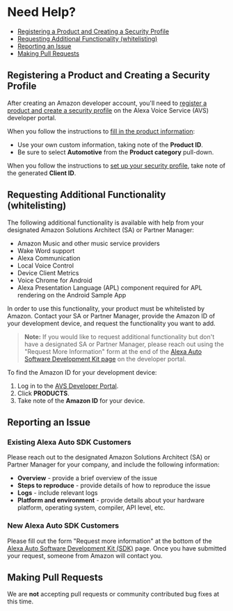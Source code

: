 # Need Help?

* [Registering a Product and Creating a Security Profile](#registering-a-product-and-creating-a-security-profile)
* [Requesting Additional Functionality (whitelisting)](#requesting-additional-functionality-whitelisting)
* [Reporting an Issue](#reporting-an-issue)
* [Making Pull Requests](#making-pull-requests)

## Registering a Product and Creating a Security Profile <a id = "registering-a-product-and-creating-a-security-profile"></a>

After creating an Amazon developer account, you'll need to [register a product and create a security profile](https://developer.amazon.com/en-US/docs/alexa/alexa-voice-service/register-a-product.html) on the Alexa Voice Service (AVS) developer portal.

When you follow the instructions to [fill in the product information](https://developer.amazon.com/en-US/docs/alexa/alexa-voice-service/register-a-product.html#fill-in-product-information):

* Use your own custom information, taking note of the **Product ID**.
* Be sure to select **Automotive** from the **Product category** pull-down.

When you follow the instructions to [set up your security profile](https://developer.amazon.com/en-US/docs/alexa/alexa-voice-service/register-a-product.html#set-up-your-security-profile), take note of the generated **Client ID**.

## Requesting Additional Functionality (whitelisting) <a id="requesting-additional-functionality-whitelisting"></a>

The following additional functionality is available with help from your designated Amazon Solutions Architect (SA) or Partner Manager:

* Amazon Music and other music service providers
* Wake Word support
* Alexa Communication
* Local Voice Control
* Device Client Metrics
* Voice Chrome for Android
* Alexa Presentation Language (APL) component required for APL rendering on the Android Sample App

In order to use this functionality, your product must be whitelisted by Amazon. Contact your SA or Partner Manager, provide the Amazon ID of your development device, and request the functionality you want to add.

>**Note:** If you would like to request additional functionality but don't have a designated SA or Partner Manager, please reach out using the "Request More Information" form at the end of the [Alexa Auto Software Development Kit page](https://developer.amazon.com/en-US/alexa/alexa-auto/sdk) on the developer portal.

To find the Amazon ID for your development device:

1. Log in to the [AVS Developer Portal](https://developer.amazon.com/alexa/console/avs/home).
2. Click **PRODUCTS**.
2. Take note of the **Amazon ID** for your device.

## Reporting an Issue <a id="reporting-an-issue"></a>

### Existing Alexa Auto SDK Customers

Please reach out to the designated Amazon Solutions Architect (SA) or Partner Manager for your company, and include the following information:

* **Overview** - provide a brief overview of the issue
* **Steps to reproduce** - provide details of how to reproduce the issue
* **Logs** - include relevant logs
* **Platform and environment** - provide details about your hardware platform, operating system, compiler, API level, etc.

### New Alexa Auto SDK Customers

Please fill out the form "Request more information" at the bottom of the [Alexa Auto Software Development Kit (SDK)](https://developer.amazon.com/alexa-voice-service/alexa-auto-sdk) page. Once you have submitted your request, someone from Amazon will contact you.

## Making Pull Requests <a id="making-pull-requests"></a>

We are **not** accepting pull requests or community contributed bug fixes at this time.
